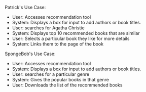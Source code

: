 Patrick's Use Case:
* User: Accesses recommendation tool
* System: Displays a box for input to add authors or book titles.
* User: searches for Agatha Christie
* System: Displays top 10 recommended books that are similar
* User: Selects a particular book they like for more details
* System: Links them to the page of the book

SpongeBob's Use Case:
* User: Accesses recommendation tool
* System: Displays a box for input to add authors or book titles.
* User: searches for a particular genre
* System: Gives the popular books in that genre
* User: Downloads the list of the recommended books
